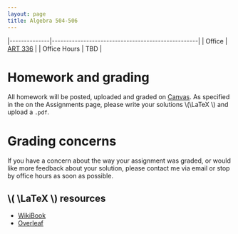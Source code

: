```yaml
---
layout: page
title: Algebra 504-506
---
```



|--------------|---------------------------------------------------|
| Office       | [ART 336](https://www.washington.edu/maps/#!/ART) |
| Office Hours | TBD                                               |


# Homework and grading

All homework will be posted, uploaded and graded on
[Canvas](https://canvas.uw.edu/courses/1322637). As specified in the on
the Assignments page, please write your solutions  \\(\LaTeX \\) and
upload a `.pdf`. 

# Grading concerns

If you have a concern about the way your assignment was graded, or
would like more feedback about your solution, please contact me via
email or stop by office hours as soon as possible.

## \\( \LaTeX \\) resources 


- [WikiBook](https://en.wikibooks.org/wiki/LaTeX)
- [Overleaf](https://www.overleaf.com/learn) 





